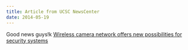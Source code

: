 ```yaml
---
title: Article from UCSC NewsCenter
date: 2014-05-19
---
```


Good news guys!k
[Wireless camera network offers new possibilities for security systems](http://news.ucsc.edu/2014/05/wireless-camera-network.html)

